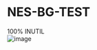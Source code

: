 # NES-BG-TEST  

100% INUTIL  
![image](https://user-images.githubusercontent.com/73444647/232600074-7ac2d3ce-974a-447f-b197-b0317990ed7d.png)
